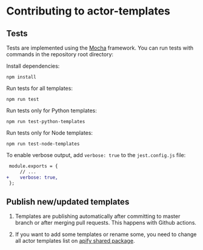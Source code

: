 # Contributing to actor-templates

## Tests

Tests are implemented using the [Mocha](https://mochajs.org/) framework.
You can run tests with commands in the repository root directory:

Install dependencies:

```
npm install
```

Run tests for all templates:

```
npm run test
```

Run tests only for Python templates:

```
npm run test-python-templates
```

Run tests only for Node templates:

```
npm run test-node-templates
```

To enable verbose output, add `verbose: true` to the `jest.config.js` file:

```diff
 module.exports = {
     // ...
+    verbose: true,
 };
```

## Publish new/updated templates

1. Templates are publishing automatically after committing to master branch or after merging pull requests.
This happens with Github actions.

2. If you want to add some templates or rename some, you need to change all actor templates list on [apify shared package](https://github.com/apifytech/apify-shared-js).
